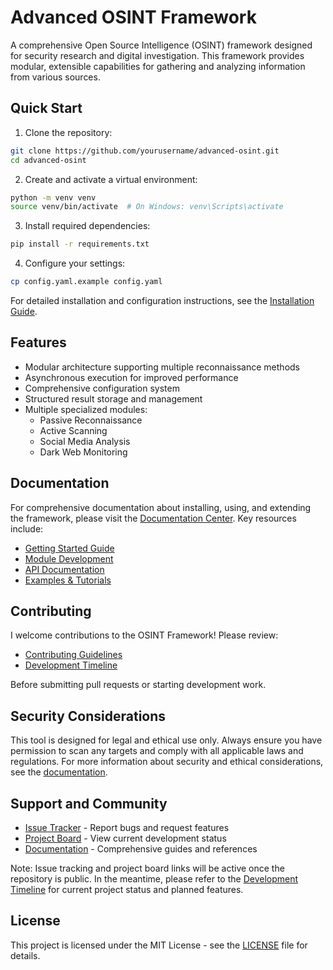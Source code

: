 # Advanced OSINT Framework

A comprehensive Open Source Intelligence (OSINT) framework designed for security research and digital investigation. This framework provides modular, extensible capabilities for gathering and analyzing information from various sources.

## Quick Start

1. Clone the repository:
```bash
git clone https://github.com/yourusername/advanced-osint.git
cd advanced-osint
```

2. Create and activate a virtual environment:
```bash
python -m venv venv
source venv/bin/activate  # On Windows: venv\Scripts\activate
```

3. Install required dependencies:
```bash
pip install -r requirements.txt
```

4. Configure your settings:
```bash
cp config.yaml.example config.yaml
```

For detailed installation and configuration instructions, see the [Installation Guide](docs/guides/installation.md).

## Features

- Modular architecture supporting multiple reconnaissance methods
- Asynchronous execution for improved performance
- Comprehensive configuration system
- Structured result storage and management
- Multiple specialized modules:
  - Passive Reconnaissance
  - Active Scanning
  - Social Media Analysis
  - Dark Web Monitoring

## Documentation

For comprehensive documentation about installing, using, and extending the framework, please visit the [Documentation Center](docs/index.md). Key resources include:

- [Getting Started Guide](docs/guides/usage.md)
- [Module Development](docs/technical/modules.md)
- [API Documentation](docs/technical/api.md)
- [Examples & Tutorials](docs/examples/basic_scan.md)

## Contributing

I welcome contributions to the OSINT Framework! Please review:
- [Contributing Guidelines](docs/CONTRIBUTING.md)
- [Development Timeline](docs/timeline.md)

Before submitting pull requests or starting development work.

## Security Considerations

This tool is designed for legal and ethical use only. Always ensure you have permission to scan any targets and comply with all applicable laws and regulations. For more information about security and ethical considerations, see the [documentation](docs/index.md#security-considerations).

## Support and Community

- [Issue Tracker](https://github.com/yourusername/osint-framework/issues) - Report bugs and request features
- [Project Board](https://github.com/yourusername/osint-framework/projects) - View current development status
- [Documentation](docs/index.md) - Comprehensive guides and references

Note: Issue tracking and project board links will be active once the repository is public. In the meantime, please refer to the [Development Timeline](docs/timeline.md) for current project status and planned features.

## License

This project is licensed under the MIT License - see the [LICENSE](LICENSE) file for details.
